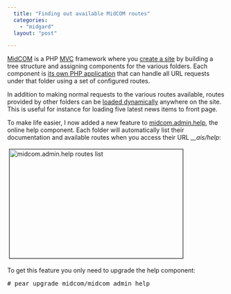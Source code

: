 ```yaml
---
  title: "Finding out available MidCOM routes"
  categories: 
    - "midgard"
  layout: "post"

---
```

<p>
<a href="http://www.midgard-project.org/documentation/midcom">MidCOM</a> is a PHP <a href="http://en.wikipedia.org/wiki/Model-view-controller">MVC</a> framework where you <a href="http://www.midgard-project.org/documentation/howto-midcom/">create a site</a> by building a tree structure and assigning components for the various folders. Each component is <a href="http://bergie.iki.fi/blog/midcom_3_at_a_glance/">its own PHP application</a> that can handle all URL requests under that folder using a set of configured routes.
</p><p>
In addition to making normal requests to the various routes available, routes provided by other folders can be <a href="http://www.midgard-project.org/documentation/midcom-method-dynamic_load/">loaded dynamically</a> anywhere on the site. This is useful for instance for loading five latest news items to front page.
</p><p>
To make life easier, I now added a new feature to <a href="http://pear.midcom-project.org/index.php?package=midcom_admin_help&amp;release=1.2.0&amp;downloads">midcom.admin.help</a>, the online help component. Each folder will automatically list their documentation and available routes when you access their URL <em>__ais/help</em>:
</p><p>
<a href="https://s3.eu-central-1.amazonaws.com/bergie-iki-fi/midcom_admin_help_routes.png"><img src="https://s3.eu-central-1.amazonaws.com/bergie-iki-fi/midcom_admin_help_routes-tm.jpg" height="251" width="400" border="1" hspace="4" vspace="4" alt="midcom.admin.help routes list" title="midcom.admin.help routes list" /></a>
</p><p>
To get this feature you only need to upgrade the help component:
</p><pre>
# pear upgrade midcom/midcom_admin_help
</pre>
